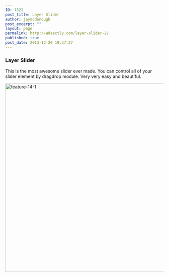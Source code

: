 ```yaml
---
ID: 1522
post_title: Layer Slider
author: jaymcdonough
post_excerpt: ""
layout: page
permalink: http://adsactly.com/layer-slider-2/
published: true
post_date: 2013-12-20 19:37:27
---
```

<h3>Layer Slider</h3>
This is the most awesome slider ever made. You can control all of your slider element by dragdrop module. Very very easy and beautiful.

<a href="http://themes.goodlayers2.com/flawless/wp-content/uploads/2013/12/feature-14-1.jpg"><img src="http://themes.goodlayers2.com/flawless/wp-content/uploads/2013/12/feature-14-1.jpg" alt="feature-14-1" width="620" height="600" class="alignnone size-full wp-image-1523" /></a>
